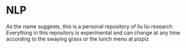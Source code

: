 # NLP
As the name suggests, this is a personal repository of liu liu research  Everything in this repository is experimental and can change at any time according to the swaying grass or the lunch menu at pizpiz
